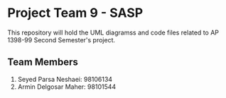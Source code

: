 # Project Team 9 - SASP

This repository will hold the UML diagramss and code files related to AP 1398-99 Second Semester's project.

## Team Members

1. Seyed Parsa Neshaei: 98106134
2. Armin Delgosar Maher: 98101544
